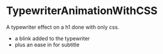 # TypewriterAnimationWithCSS

A typewriter effect on a h1 done with only css.

- a blink added to the typewriter 
- plus an ease in for subtitle
